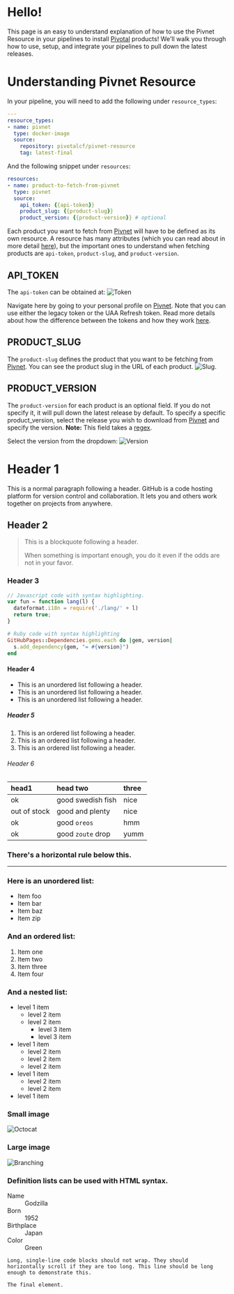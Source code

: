 
# Hello!

This page is an easy to understand explanation of how to use the Pivnet Resource in your pipelines to install [Pivotal](https://network.pivotal.io/) products! We'll walk you through how to use, setup, and integrate your pipelines to pull down the latest releases. 


# Understanding Pivnet Resource

In your pipeline, you will need to add the following under `resource_types`:

```yaml
---
resource_types:
- name: pivnet
  type: docker-image
  source:
    repository: pivotalcf/pivnet-resource
    tag: latest-final
```

And the following snippet under `resources`:

```yaml
resources:
- name: product-to-fetch-from-pivnet
  type: pivnet
  source:
    api_token: {{api-token}}
    product_slug: {{product-slug}}
    product_version: {{product-version}} # optional
```


Each product you want to fetch from [Pivnet](https://network.pivotal.io) will have to be defined as its own resource. A resource has many attributes (which you can read about in more detail [here](https://github.com/pivotal-cf/pivnet-resource)), but the important ones to understand when fetching products are `api-token`, `product-slug`, and `product-version`. 

## API_TOKEN
The `api-token` can be obtained at: 
![Token](https://s3.amazonaws.com/pivnet-resource-page/tokenSelection.png)

Navigate here by going to your personal profile on [Pivnet](https://network.pivotal.io). Note that you can use either the legacy token or the UAA Refresh token. Read more details about how the difference between the tokens and how they work [here](https://network.pivotal.io/docs/api#how-to-authenticate).

## PRODUCT_SLUG
The `product-slug` defines the product that you want to be fetching from [Pivnet](https://network.pivotal.io). You can see the product slug in the URL of each product.
![Slug](https://s3.amazonaws.com/pivnet-resource-page/pivnet-product-slug.png). 


## PRODUCT_VERSION
The `product-version` for each product is an optional field. If you do not specify it, it will pull down the latest release by default. To specify a specific product_version, select the release you wish to download from [Pivnet](https://network.pivotal.io) and specify the version. **Note:** This field takes a [regex](https://en.wikipedia.org/wiki/Regular_expression).

Select the version from the dropdown:
![Version](https://s3.amazonaws.com/pivnet-resource-page/pivnet-product-version.png)












# Header 1

This is a normal paragraph following a header. GitHub is a code hosting platform for version control and collaboration. It lets you and others work together on projects from anywhere.

## Header 2

> This is a blockquote following a header.
>
> When something is important enough, you do it even if the odds are not in your favor.

### Header 3

```js
// Javascript code with syntax highlighting.
var fun = function lang(l) {
  dateformat.i18n = require('./lang/' + l)
  return true;
}
```

```ruby
# Ruby code with syntax highlighting
GitHubPages::Dependencies.gems.each do |gem, version|
  s.add_dependency(gem, "= #{version}")
end
```

#### Header 4

*   This is an unordered list following a header.
*   This is an unordered list following a header.
*   This is an unordered list following a header.

##### Header 5

1.  This is an ordered list following a header.
2.  This is an ordered list following a header.
3.  This is an ordered list following a header.

###### Header 6

| head1        | head two          | three |
|:-------------|:------------------|:------|
| ok           | good swedish fish | nice  |
| out of stock | good and plenty   | nice  |
| ok           | good `oreos`      | hmm   |
| ok           | good `zoute` drop | yumm  |

### There's a horizontal rule below this.

* * *

### Here is an unordered list:

*   Item foo
*   Item bar
*   Item baz
*   Item zip

### And an ordered list:

1.  Item one
1.  Item two
1.  Item three
1.  Item four

### And a nested list:

- level 1 item
  - level 2 item
  - level 2 item
    - level 3 item
    - level 3 item
- level 1 item
  - level 2 item
  - level 2 item
  - level 2 item
- level 1 item
  - level 2 item
  - level 2 item
- level 1 item

### Small image

![Octocat](https://assets-cdn.github.com/images/icons/emoji/octocat.png)

### Large image

![Branching](https://guides.github.com/activities/hello-world/branching.png)


### Definition lists can be used with HTML syntax.

<dl>
<dt>Name</dt>
<dd>Godzilla</dd>
<dt>Born</dt>
<dd>1952</dd>
<dt>Birthplace</dt>
<dd>Japan</dd>
<dt>Color</dt>
<dd>Green</dd>
</dl>

```
Long, single-line code blocks should not wrap. They should horizontally scroll if they are too long. This line should be long enough to demonstrate this.
```

```
The final element.
```
